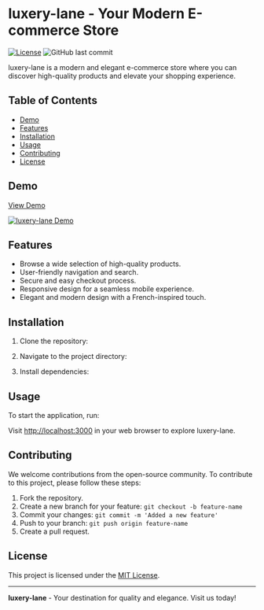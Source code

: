 # luxery-lane - Your Modern E-commerce Store

[![License](https://img.shields.io/badge/License-MIT-blue.svg)](LICENSE)
![GitHub last commit](https://img.shields.io/github/last-commit/m-nomanWD/LuxuryLanelane)

luxery-lane is a modern and elegant e-commerce store where you can discover high-quality products and elevate your shopping experience.

## Table of Contents

- [Demo](#demo)
- [Features](#features)
- [Installation](#installation)
- [Usage](#usage)
- [Contributing](#contributing)
- [License](#license)

## Demo

[View Demo](https://yourdemoURL.com)

[![luxery-lane Demo](demo-screenshot.png)](https://yourdemoURL.com)

## Features

- Browse a wide selection of high-quality products.
- User-friendly navigation and search.
- Secure and easy checkout process.
- Responsive design for a seamless mobile experience.
- Elegant and modern design with a French-inspired touch.

## Installation

1. Clone the repository:

2. Navigate to the project directory:

3. Install dependencies:

## Usage

To start the application, run:

Visit [http://localhost:3000](http://localhost:3000) in your web browser to explore luxery-lane.

## Contributing

We welcome contributions from the open-source community. To contribute to this project, please follow these steps:

1. Fork the repository.
2. Create a new branch for your feature: `git checkout -b feature-name`
3. Commit your changes: `git commit -m 'Added a new feature'`
4. Push to your branch: `git push origin feature-name`
5. Create a pull request.

## License

This project is licensed under the [MIT License](LICENSE).

---

**luxery-lane** - Your destination for quality and elegance. Visit us today!
